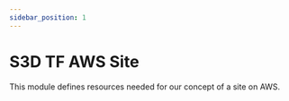 ```yaml
---
sidebar_position: 1
---
```

# S3D TF AWS Site
This module defines resources needed for our concept of a site on AWS.
